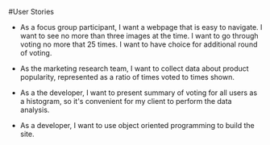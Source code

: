 #User Stories

* As a focus group participant, I want a webpage that is easy to navigate. I want to see no more than three images at the time. I want to go through voting no more that 25 times. I want to have choice for additional round of voting.

* As the marketing research team, I want to collect data about product popularity, represented as a ratio of times voted to times shown.

* As a the developer, I want to present summary of voting for all users as a histogram, so it's convenient for my client to perform the data analysis.

* As a developer, I want to use object oriented programming to build the site.
